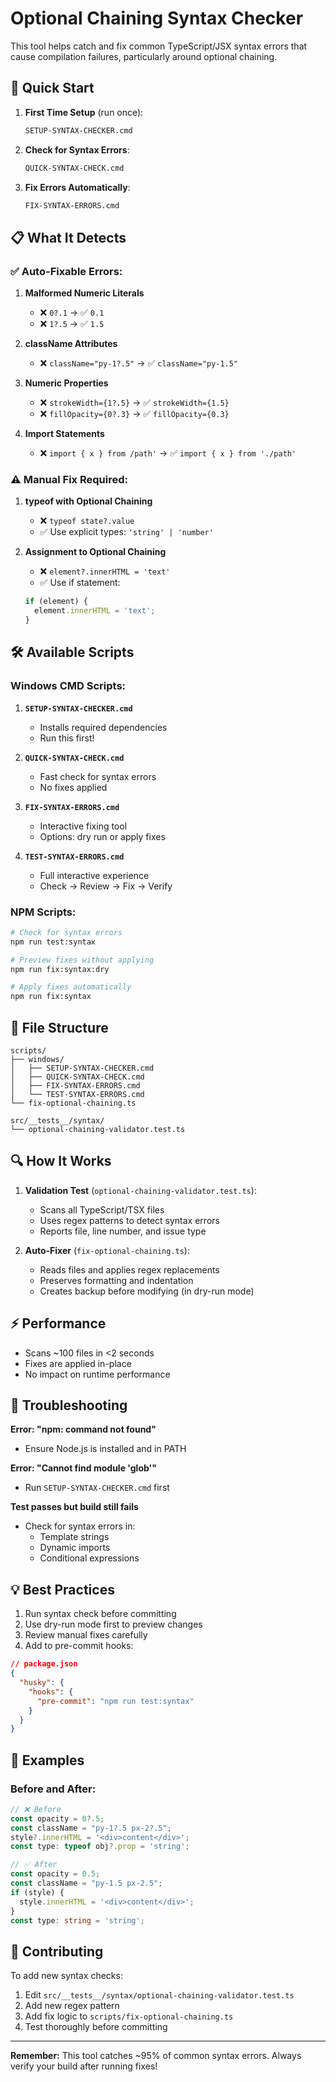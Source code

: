 # Optional Chaining Syntax Checker

This tool helps catch and fix common TypeScript/JSX syntax errors that cause compilation failures, particularly around optional chaining.

## 🚀 Quick Start

1. **First Time Setup** (run once):
   ```cmd
   SETUP-SYNTAX-CHECKER.cmd
   ```

2. **Check for Syntax Errors**:
   ```cmd
   QUICK-SYNTAX-CHECK.cmd
   ```

3. **Fix Errors Automatically**:
   ```cmd
   FIX-SYNTAX-ERRORS.cmd
   ```

## 📋 What It Detects

### ✅ Auto-Fixable Errors:

1. **Malformed Numeric Literals**
   - ❌ `0?.1` → ✅ `0.1`
   - ❌ `1?.5` → ✅ `1.5`

2. **className Attributes**
   - ❌ `className="py-1?.5"` → ✅ `className="py-1.5"`

3. **Numeric Properties**
   - ❌ `strokeWidth={1?.5}` → ✅ `strokeWidth={1.5}`
   - ❌ `fillOpacity={0?.3}` → ✅ `fillOpacity={0.3}`

4. **Import Statements**
   - ❌ `import { x } from /path'` → ✅ `import { x } from './path'`

### ⚠️ Manual Fix Required:

1. **typeof with Optional Chaining**
   - ❌ `typeof state?.value`
   - ✅ Use explicit types: `'string' | 'number'`

2. **Assignment to Optional Chaining**
   - ❌ `element?.innerHTML = 'text'`
   - ✅ Use if statement:
   ```typescript
   if (element) {
     element.innerHTML = 'text';
   }
   ```

## 🛠️ Available Scripts

### Windows CMD Scripts:

1. **`SETUP-SYNTAX-CHECKER.cmd`**
   - Installs required dependencies
   - Run this first!

2. **`QUICK-SYNTAX-CHECK.cmd`**
   - Fast check for syntax errors
   - No fixes applied

3. **`FIX-SYNTAX-ERRORS.cmd`**
   - Interactive fixing tool
   - Options: dry run or apply fixes

4. **`TEST-SYNTAX-ERRORS.cmd`**
   - Full interactive experience
   - Check → Review → Fix → Verify

### NPM Scripts:

```bash
# Check for syntax errors
npm run test:syntax

# Preview fixes without applying
npm run fix:syntax:dry

# Apply fixes automatically
npm run fix:syntax
```

## 📁 File Structure

```
scripts/
├── windows/
│   ├── SETUP-SYNTAX-CHECKER.cmd
│   ├── QUICK-SYNTAX-CHECK.cmd
│   ├── FIX-SYNTAX-ERRORS.cmd
│   └── TEST-SYNTAX-ERRORS.cmd
└── fix-optional-chaining.ts

src/__tests__/syntax/
└── optional-chaining-validator.test.ts
```

## 🔍 How It Works

1. **Validation Test** (`optional-chaining-validator.test.ts`):
   - Scans all TypeScript/TSX files
   - Uses regex patterns to detect syntax errors
   - Reports file, line number, and issue type

2. **Auto-Fixer** (`fix-optional-chaining.ts`):
   - Reads files and applies regex replacements
   - Preserves formatting and indentation
   - Creates backup before modifying (in dry-run mode)

## ⚡ Performance

- Scans ~100 files in <2 seconds
- Fixes are applied in-place
- No impact on runtime performance

## 🐛 Troubleshooting

**Error: "npm: command not found"**
- Ensure Node.js is installed and in PATH

**Error: "Cannot find module 'glob'"**
- Run `SETUP-SYNTAX-CHECKER.cmd` first

**Test passes but build still fails**
- Check for syntax errors in:
  - Template strings
  - Dynamic imports
  - Conditional expressions

## 💡 Best Practices

1. Run syntax check before committing
2. Use dry-run mode first to preview changes
3. Review manual fixes carefully
4. Add to pre-commit hooks:

```json
// package.json
{
  "husky": {
    "hooks": {
      "pre-commit": "npm run test:syntax"
    }
  }
}
```

## 📝 Examples

### Before and After:

```typescript
// ❌ Before
const opacity = 0?.5;
const className = "py-1?.5 px-2?.5";
style?.innerHTML = '<div>content</div>';
const type: typeof obj?.prop = 'string';

// ✅ After
const opacity = 0.5;
const className = "py-1.5 px-2.5";
if (style) {
  style.innerHTML = '<div>content</div>';
}
const type: string = 'string';
```

## 🤝 Contributing

To add new syntax checks:

1. Edit `src/__tests__/syntax/optional-chaining-validator.test.ts`
2. Add new regex pattern
3. Add fix logic to `scripts/fix-optional-chaining.ts`
4. Test thoroughly before committing

---

**Remember:** This tool catches ~95% of common syntax errors. Always verify your build after running fixes!